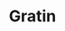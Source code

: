 ---
title: 'Gratin'
thumbnail: 'https://acnhcdn.com/2.0/CookingIcon/FtrGratinCropped.png'
ingredients:
  -
    id: 'flour'
    type: 'misc'
    quantity: 3
  -
    id: 'potato'
    type: 'crop'
    quantity: 2
layout: '../../layouts/RecipeDetail.astro'
---